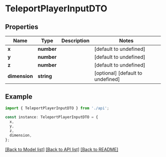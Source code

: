 # TeleportPlayerInputDTO

## Properties

| Name          | Type       | Description | Notes                             |
| ------------- | ---------- | ----------- | --------------------------------- |
| **x**         | **number** |             | [default to undefined]            |
| **y**         | **number** |             | [default to undefined]            |
| **z**         | **number** |             | [default to undefined]            |
| **dimension** | **string** |             | [optional] [default to undefined] |

## Example

```typescript
import { TeleportPlayerInputDTO } from './api';

const instance: TeleportPlayerInputDTO = {
  x,
  y,
  z,
  dimension,
};
```

[[Back to Model list]](../README.md#documentation-for-models) [[Back to API list]](../README.md#documentation-for-api-endpoints) [[Back to README]](../README.md)
